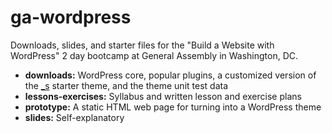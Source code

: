 # ga-wordpress

Downloads, slides, and starter files for the "Build a Website with WordPress" 2 day bootcamp at General Assembly in Washington, DC.

* **downloads:** WordPress core, popular plugins, a customized version of the [_s](https://github.com/Automattic/_s) starter theme, and the theme unit test data
* **lessons-exercises:** Syllabus and written lesson and exercise plans
* **prototype:** A static HTML web page for turning into a WordPress theme
* **slides:** Self-explanatory
